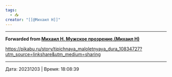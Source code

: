 ```yaml
---
tags:
  - 📥
creator: "[[@Михаил Н]]"
---
```



***

**Forwarded from [Михаил Н. Мужское прозрение.(Михаил Н)](https://t.me/mikhailNPZ/253)**

https://pikabu.ru/story/tipichnaya_maloletnyaya_dura_10834727?utm_source=linkshare&utm_medium=sharing

---

Дата: 20231203 | Время: 18:08:39
